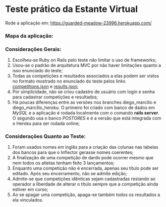 # Teste prático da Estante Virtual

Rode a aplicação em: https://guarded-meadow-23996.herokuapp.com/

### Mapa da aplicação:

### Considerações Gerais:
1. Escolheu-se Ruby on Rails pelo teste não limitar o uso de frameworks;
2. Usou-se o padrão de arquitetura MVC por não haver limitações quanto a isso enunciado do teste;
3. Todas as competições e resultados associados a elas podem ser vistos no formato mostrado no enunciado do teste pelos links [competitions.json](https://guarded-meadow-23996.herokuapp.com/competitions.json) e [results.json](https://guarded-meadow-23996.herokuapp.com/results.json);
4. Por simplicidade, não se criou cadastro de usuário com login e senha para cadastrar competições e resultados;
5. Há poucas diferenças entre as versões nos branches diego_marcilio e diego_marcílio_heroku. O primeiro foi criado com banco de dados em *MySQL* e a aplicação é rodada localmente com o comando **rails server**. O segundo usa o banco *POSTGRES* e é a versão que está integrada com o Heroku para ser rodada online;

### Considerações Quanto ao Teste:
1. Foram usados nomes em inglês para a criação das colunas nas tabelas dos bancos para que o Inflector gerasse nomes coerentes;
2. A finalização de uma competição de dardo pode ocorrer mesmo que nem todos os atletas tenham feito 3 lançamentos;
3. Enquanto uma competição não é encerrada, apenas seu título pode ser editado. Após seu encerramento, não se admite edição;
4. Admite-se que competições idênticas sejam cadastradas restando ao operador a liberdade de alterar o título sempre que a competição ainda estiver em curso;
5. Ao se apagar uma competição, apaga-se também todos os resultados a ela vinculados.